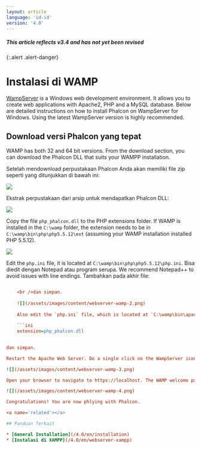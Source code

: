 ```yaml
---
layout: article
language: 'id-id'
version: '4.0'
---
```

##### This article reflects v3.4 and has not yet been revised

{:.alert .alert-danger}

<a name='overview'></a>

# Instalasi di WAMP

[WampServer](https://www.wampserver.com/en/) is a Windows web development environment. It allows you to create web applications with Apache2, PHP and a MySQL database. Below are detailed instructions on how to install Phalcon on WampServer for Windows. Using the latest WampServer version is highly recommended.

<a name='phalcon'></a>

## Download versi Phalcon yang tepat

WAMP has both 32 and 64 bit versions. From the download section, you can download the Phalcon DLL that suits your WAMPP installation.

Setelah mendownload perpustakaan Phalcon Anda akan memiliki file zip seperti yang ditunjukkan di bawah ini:

![](/assets/images/content/webserver-xampp-1.png)

Ekstrak perpustakaan dari arsip untuk mendapatkan Phalcon DLL:

![](/assets/images/content/webserver-xampp-2.png)

Copy the file `php_phalcon.dll` to the PHP extensions folder. If WAMP is installed in the `C:\wamp` folder, the extension needs to be in `C:\wamp\bin\php\php5.5.12\ext` (assuming your WAMP installation installed PHP 5.5.12).

![](/assets/images/content/webserver-wamp-1.png)

Edit the `php.ini` file, it is located at `C:\wamp\bin\php\php5.5.12\php.ini`. Bisa diedit dengan Notepad atau program serupa. We recommend Notepad++ to avoid issues with line endings. Tambahkan pada akhir file:

```ini extension=php_phalcon.dll

    <br />dan simpan.
    
    ![](/assets/images/content/webserver-wamp-2.png)
    
    Also edit the `php.ini` file, which is located at `C:\wamp\bin\apache\apache2.4.9\bin\php.ini`. Tambahkan pada bagian akhir file:
    
    ```ini
    extension=php_phalcon.dll 
    

dan simpan.

Restart the Apache Web Server. Do a single click on the WampServer icon at system tray. Choose `Restart All Services` from the pop-up menu. Check out that tray icon will become green again.

![](/assets/images/content/webserver-wamp-3.png)

Open your browser to navigate to https://localhost. The WAMP welcome page will appear. Check the section `extensions loaded` to ensure that phalcon was loaded.

![](/assets/images/content/webserver-wamp-4.png)

Congratulations! You are now phlying with Phalcon.

<a name='related'></a>

## Panduan Terkait

* [General Installation](/4.0/en/installation)
* [Instalasi di XAMPP](/4.0/en/webserver-xampp)